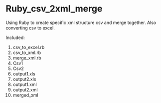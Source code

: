 # Ruby_csv_2xml_merge
Using Ruby to create specific xml structure csv and merge together. Also converting csv to excel.

Included:
1. csv_to_excel.rb
2. csv_to_xml.rb
3. merge_xml.rb
4. Csv1 
5. Csv2
6. output1.xls
7. output2.xls
8. output1.xml
9. output2.xml
10. merged_xml


